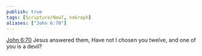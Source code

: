 ```yaml
---
publish: true
tags: [Scripture/NewT, noGraph]
aliases: ["John 6:70"]
---
```

[John 6:70](https://churchofjesuschrist.org/study/scriptures/nt/john/6?lang=eng&id=p70#p70) Jesus answered them, Have not I chosen you twelve, and one of you is a devil?
